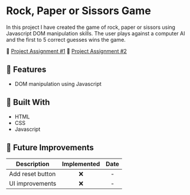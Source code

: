 # Rock, Paper or Sissors Game

In this project I have created the game of rock, paper or sissors using Javascript DOM manipulation skills. The user plays against a computer AI and the first to 5 correct guesses wins the game.

📜 [Project Assignment #1](https://www.theodinproject.com/lessons/foundations-rock-paper-scissors)
📜 [Project Assignment #2](https://www.theodinproject.com/lessons/foundations-revisiting-rock-paper-scissors)

## 📱 Features

- DOM manipulation using Javascript

## 🔩 Built With

- HTML
- CSS
- Javascript

## 🦉 Future Improvements
| Description | Implemented | Date |
| --- | :---: | :---: |
| Add reset button | ❌ | - |
| UI improvements | ❌ | - |
